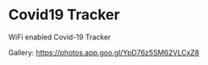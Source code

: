# Covid19 Tracker

WiFi enabled Covid-19 Tracker

Gallery: https://photos.app.goo.gl/YpD76z5SM62VLCxZ8
